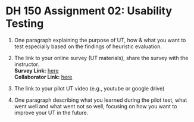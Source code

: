 # DH 150 Assignment 02: Usability Testing

1. One paragraph explaining the purpose of UT, how & what you want to test especially based on the findings of heuristic evaluation. 

2. The link to your online survey (UT materials), share the survey with the instructor. </br>
**Survey Link:** [here](https://forms.gle/41sMLaF8HbEA7Ucx7)  </br>
**Collaborator Link:** [here](https://docs.google.com/forms/d/1_WVIZDwnlDsyBYa4u3PC2xC6J0hzxdiHv8mxJJGBl3w/edit?usp=sharing)    </br>

3. The link to your pilot UT video (e.g., youtube or google drive)
 
4. One paragraph describing what you learned during the pilot test, what went well and what went not so well, focusing on how you want to improve your UT in the future.


